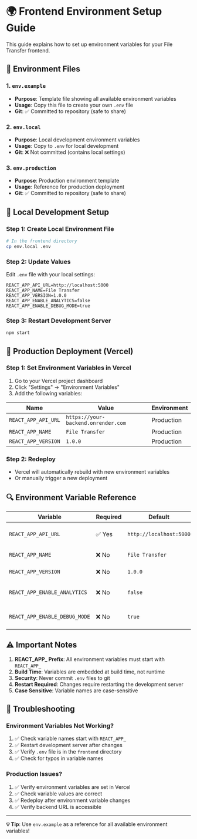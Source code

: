 # 🌍 Frontend Environment Setup Guide

This guide explains how to set up environment variables for your File Transfer frontend.

## **📁 Environment Files**

### **1. `env.example`**
- **Purpose**: Template file showing all available environment variables
- **Usage**: Copy this file to create your own `.env` file
- **Git**: ✅ Committed to repository (safe to share)

### **2. `env.local`**
- **Purpose**: Local development environment variables
- **Usage**: Copy to `.env` for local development
- **Git**: ❌ Not committed (contains local settings)

### **3. `env.production`**
- **Purpose**: Production environment template
- **Usage**: Reference for production deployment
- **Git**: ✅ Committed to repository (safe to share)

## **🔧 Local Development Setup**

### **Step 1: Create Local Environment File**
```bash
# In the frontend directory
cp env.local .env
```

### **Step 2: Update Values**
Edit `.env` file with your local settings:
```env
REACT_APP_API_URL=http://localhost:5000
REACT_APP_NAME=File Transfer
REACT_APP_VERSION=1.0.0
REACT_APP_ENABLE_ANALYTICS=false
REACT_APP_ENABLE_DEBUG_MODE=true
```

### **Step 3: Restart Development Server**
```bash
npm start
```

## **🚀 Production Deployment (Vercel)**

### **Step 1: Set Environment Variables in Vercel**
1. Go to your Vercel project dashboard
2. Click "Settings" → "Environment Variables"
3. Add the following variables:

| Name | Value | Environment |
|------|-------|-------------|
| `REACT_APP_API_URL` | `https://your-backend.onrender.com` | Production |
| `REACT_APP_NAME` | `File Transfer` | Production |
| `REACT_APP_VERSION` | `1.0.0` | Production |

### **Step 2: Redeploy**
- Vercel will automatically rebuild with new environment variables
- Or manually trigger a new deployment

## **🔍 Environment Variable Reference**

| Variable | Required | Default | Description |
|----------|----------|---------|-------------|
| `REACT_APP_API_URL` | ✅ Yes | `http://localhost:5000` | Backend API endpoint |
| `REACT_APP_NAME` | ❌ No | `File Transfer` | Application name |
| `REACT_APP_VERSION` | ❌ No | `1.0.0` | Application version |
| `REACT_APP_ENABLE_ANALYTICS` | ❌ No | `false` | Enable analytics features |
| `REACT_APP_ENABLE_DEBUG_MODE` | ❌ No | `true` | Enable debug features |

## **⚠️ Important Notes**

1. **REACT_APP_ Prefix**: All environment variables must start with `REACT_APP_`
2. **Build Time**: Variables are embedded at build time, not runtime
3. **Security**: Never commit `.env` files to git
4. **Restart Required**: Changes require restarting the development server
5. **Case Sensitive**: Variable names are case-sensitive

## **🔧 Troubleshooting**

### **Environment Variables Not Working?**
1. ✅ Check variable names start with `REACT_APP_`
2. ✅ Restart development server after changes
3. ✅ Verify `.env` file is in the `frontend` directory
4. ✅ Check for typos in variable names

### **Production Issues?**
1. ✅ Verify environment variables are set in Vercel
2. ✅ Check variable values are correct
3. ✅ Redeploy after environment variable changes
4. ✅ Verify backend URL is accessible

---

**💡 Tip**: Use `env.example` as a reference for all available environment variables!
